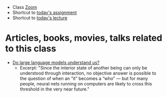 
- Class [Zoom](https://nyu.zoom.us/j/92332634151)
- Shortcut to [today's assignment](weeklySchedule.md/#todays-assignment)    
- Shortcut to [today's lecture](lectureNotes.md/#todays-lecture)    

# Articles, books, movies, talks related to this class

- [Do large language models understand us?](https://medium.com/@blaisea/do-large-language-models-understand-us-6f881d6d8e75)
	- Excerpt: "Since the interior state of another being can only be understood
		through interaction, no objective answer is possible to the question of
		when an “it” becomes a “who” — but for many people, neural nets running on
		computers are likely to cross this threshold in the very near future."



